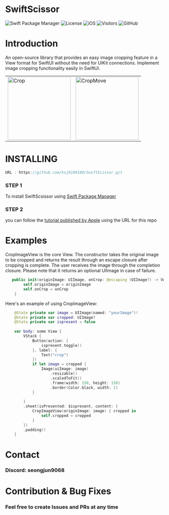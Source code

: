 # SwiftScissor
![Swift Package Manager](https://img.shields.io/badge/Swift_Package_Manager-Support-orange?style=flat-square)
![License](https://img.shields.io/badge/License-Apache%202.0-blue?style=flat-square)
![iOS](https://img.shields.io/badge/iOS-17.0%2B-blue?style=flat-square&logo=apple)
![Visitors](https://hits.seeyoufarm.com/api/count/incr/badge.svg?url=https%3A%2F%2Fgithub.com%2FYOURUSERNAME%2FYOURREPO&count_bg=%2379C83D&title_bg=%23555555&icon=&icon_color=%23E7E7E7&title=visitors&edge_flat=false)
![GitHub](https://img.shields.io/github/downloads/ksj0109188/SwiftScissor/total?label=SPM%20installs)

# Introduction
An open-source library that provides an easy image cropping feature in a View format for SwiftUI without the need for UIKit connections.
Implement image cropping functionality easily in SwiftUI.

<Table align = "center">
  <tr>
      <td><img src="https://github.com/user-attachments/assets/b3f86c84-743a-4d30-b798-b26db1760a26" width="200" alt="Crop"/></td>
      <td><img src="https://github.com/user-attachments/assets/c8a5cabd-ba07-43e5-9b4e-feb21e8f2c58" width="200" alt="CropMove"/></td>
  </tr>
</Table>

# INSTALLING
 ``` swift
URL : https://github.com/ksj0109188/SwiftScissor.git
```
### STEP 1
To install SwiftScsissor using [Swift Package Manager](https://github.com/apple/swift-package-manager)
### STEP 2
you can follow the [tutorial published by Apple](https://developer.apple.com/documentation/xcode/adding_package_dependencies_to_your_app) using the URL for this repo


# Examples
CropImageView is the core View.
The constructor takes the original image to be cropped and returns the result through an escape closure after cropping is complete. The user receives the image through the completion closure.
Please note that it returns an optional UIImage in case of failure.

``` swift
   public init(originImage: UIImage, onCrop: @escaping (UIImage?) -> Void) {
        self.originImage = originImage
        self.onCrop = onCrop
    }
```

Here's an example of using CropImageView:
``` swift
    @State private var image = UIImage(named: "yourImage")!
    @State private var cropped: UIImage?
    @State private var ispresent = false
    
    var body: some View {
        VStack {
            Button(action: {
                ispresent.toggle()
            }, label: {
                Text("crop")
            })
            if let image = cropped {
                Image(uiImage: image)
                    .resizable()
                    .scaledToFit()
                    .frame(width: 150, height: 150)
                    .border(Color.black, width: 1)
            }
            
        }
        .sheet(isPresented: $ispresent, content: {
            CropImageView(originImage: image) { cropped in
                self.cropped = cropped
            }
        })
        .padding()
    }
```

# Contact
### Discord: seongjun9068

# Contribution & Bug Fixes
### Feel free to create Issues and PRs at any time
